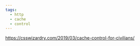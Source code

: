 ```yaml
---
tags:
  - http
  - cache
  - control
---
```

https://csswizardry.com/2019/03/cache-control-for-civilians/

